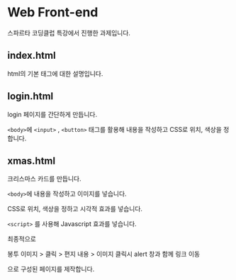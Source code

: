 # Web Front-end

스파르타 코딩클럽 특강에서 진행한 과제입니다.



## index.html

html의 기본 태그에 대한 설명입니다.



## login.html

login 페이지를 간단하게 만듭니다.

`<body>`에 `<input>` , `<button>` 태그를 활용해 내용을 작성하고 CSS로 위치, 색상을 정합니다.



## xmas.html

크리스마스 카드를 만듭니다.

`<body>`에 내용을 작성하고 이미지를 넣습니다.

CSS로 위치, 색상을 정하고 시각적 효과를 넣습니다.

`<script>` 를 사용해 Javascript 효과를 넣습니다.



최종적으로 

봉투 이미지 > 클릭 > 편지 내용 > 이미지 클릭시 alert 창과 함께 링크 이동

으로 구성된 페이지를 제작합니다.



